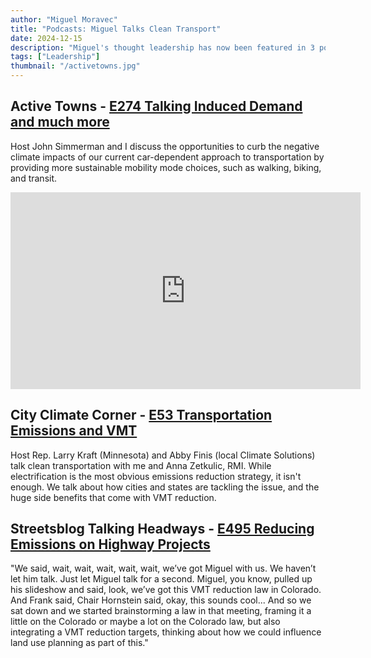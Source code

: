 ```yaml
---
author: "Miguel Moravec"
title: "Podcasts: Miguel Talks Clean Transport"
date: 2024-12-15
description: "Miguel's thought leadership has now been featured in 3 podcasts"
tags: ["Leadership"] 
thumbnail: "/activetowns.jpg"
---
```





## Active Towns - [E274 Talking Induced Demand and much more](https://www.activetowns.org/2024/12/18/induced-demand-and-more/)

Host John Simmerman and I discuss the opportunities to curb the negative climate impacts of our current car-dependent approach to transportation by providing more sustainable mobility mode choices, such as walking, biking, and transit.

<iframe width="560" height="315" src="https://www.youtube.com/embed/3aMNC8Bm4fA?si=odw--iwNdmpnifOA" title="YouTube video player" frameborder="0" allow="accelerometer; autoplay; clipboard-write; encrypted-media; gyroscope; picture-in-picture; web-share" referrerpolicy="strict-origin-when-cross-origin" allowfullscreen></iframe>

## City Climate Corner - [E53 Transportation Emissions and VMT](https://www.cityclimatecorner.com/episodes/transportation-emissions-and-vmt)

Host Rep. Larry Kraft (Minnesota) and Abby Finis (local Climate Solutions) talk clean transportation with me and Anna Zetkulic, RMI. While electrification is the most obvious emissions reduction strategy, it isn't enough. We talk about how cities and states are tackling the issue, and the huge side benefits that come with VMT reduction.

## Streetsblog Talking Headways - [E495 Reducing Emissions on Highway Projects](https://usa.streetsblog.org/2024/08/15/talking-headways-podcast-reducing-emissions-on-highway-projects)

"We said, wait, wait, wait, wait, wait, we’ve got Miguel with us. We haven’t let him talk. Just let Miguel talk for a second. Miguel, you know, pulled up his slideshow and said, look, we’ve got this VMT reduction law in Colorado. And Frank said, Chair Hornstein said, okay, this sounds cool...  And so we sat down and we started brainstorming a law in that meeting, framing it a little on the Colorado or maybe a lot on the Colorado law, but also integrating a VMT reduction targets, thinking about how we could influence land use planning as part of this."



